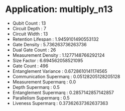 # Application: multiply_n13
- Qubit Count : 13
- Circuit Depth : 7
- Circuit Width : 13
- Retention Lifespan : 1.9459101490553132
- Gate Density : 5.736263736263736
- Dual Gate Count : 26
- Measurement Density : 1.1277148766292124
- Size Factor : 6.694562058521095
- Gate Count : 496
- Entanglement Variance : 0.6728610141174565
- Communication Supermarq : 0.05128205128205128
- Measurement Supermarq : 0.0
- Depth Supermarq : 0.5
- Entanglement Supermarq : 0.2857142857142857
- Parallelism Supermarq : 0.5
- Liveness Supermarq : 0.37362637362637363
